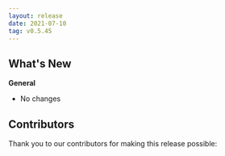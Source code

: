 ```yaml
---
layout: release
date: 2021-07-10
tag: v0.5.45
---
```


## What's New
**General**
* No changes

## Contributors

Thank you to our contributors for making this release possible:

 
